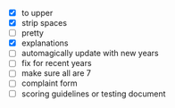 - [x] to upper
- [x] strip spaces
- [ ] pretty
- [x] explanations
- [ ] automagically update with new years
- [ ] fix for recent years
- [ ] make sure all are 7
- [ ] complaint form
- [ ] scoring guidelines or testing document